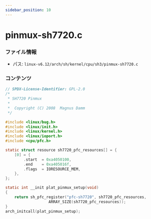 ```yaml
---
sidebar_position: 10
---
```

# pinmux-sh7720.c

### ファイル情報

- パス: `linux-v6.12/arch/sh/kernel/cpu/sh3/pinmux-sh7720.c`

### コンテンツ

```c
// SPDX-License-Identifier: GPL-2.0
/*
 * SH7720 Pinmux
 *
 *  Copyright (C) 2008  Magnus Damm
 */

#include <linux/bug.h>
#include <linux/init.h>
#include <linux/kernel.h>
#include <linux/ioport.h>
#include <cpu/pfc.h>

static struct resource sh7720_pfc_resources[] = {
	[0] = {
		.start	= 0xa4050100,
		.end	= 0xa405016f,
		.flags	= IORESOURCE_MEM,
	},
};

static int __init plat_pinmux_setup(void)
{
	return sh_pfc_register("pfc-sh7720", sh7720_pfc_resources,
			       ARRAY_SIZE(sh7720_pfc_resources));
}
arch_initcall(plat_pinmux_setup);

```
